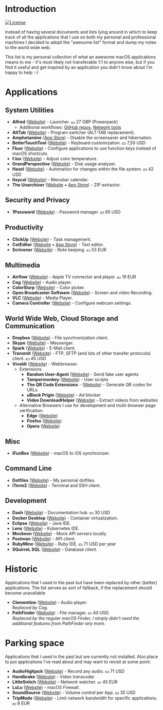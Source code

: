 # Introduction

[![License](https://img.shields.io/:license-mit-blue.svg)](https://www.mit-license.org/)

Instead of having several documents and lists lying around in which to keep track of all the applications that I use on both my personal and professional machines I decided to adopt the "awesome list" format and dump my notes to the world wide web.

This list is my personal collection of what an awesome macOS applications means to me - it's most likely not transferable 1:1 to anyone else, but if you find it useful and get inspired by an application you didn't know about I'm happy to help :-)

# Applications

## System Utilities
* **Alfred** ([Website](https://www.alfredapp.com/)) - Launcher. 💷 27 GBP (Powerpack)
    * Additional workflows:
      [GitHub repos](https://github.com/edgarjs/alfred-github-repos),
      [Network tools](https://github.com/fniephaus/alfred-network)
* **AltTab** ([Website](https://alt-tab-macos.netlify.app)) - Program switcher (ALT-TAB replacement).
* **Amphetamine** ([App Store](https://apps.apple.com/de/app/amphetamine/id937984704)) - Disable the screensaver and hibernation.
* **BetterTouchTool** ([Website](https://folivora.ai/downloads)) - Keyboard customization. 💵 7,50 USD
* **Fluor** ([Website](https://github.com/Pyroh/Fluor)) - Configure applications to use function keys instead of macOS shortcuts.
* **f.lux** ([Website](https://justgetflux.com/news/pages/macquickstart/)) - Adjust color temperature.
* **GrandPerspective** ([Website](http://grandperspectiv.sourceforge.net)) - Disk usage analyzer.
* **Hazel** ([Website](https://www.noodlesoft.com/)) - Automation for changes within the file system. 💵 42 USD
* **Itsycal** ([Website](https://www.mowglii.com/itsycal/)) - Menubar calendar.
* **The Unarchiver** ([Website](https://theunarchiver.com/) ▪ [App Store](https://apps.apple.com/us/app/the-unarchiver/id425424353)) - ZIP extractor.

## Security and Privacy
* **1Password** ([Website](https://1password.com/downloads/mac/)) - Password manager. 💵 65 USD

## Productivity
* **ClickUp** ([Website](https://clickup.com)) - Task management.
* **CotEditor** ([Website](https://coteditor.com/) ▪ [App Store](https://apps.apple.com/app/coteditor/id1024640650)) - Text editor.
* **Scrivener** ([Website](https://www.literatureandlatte.com/scrivener/download)) - Note keeping. 💶 53 EUR

## Multimedia
* **Airflow** ([Website](https://airflow.app/)) - Apple TV connector and player. 💶 19 EUR
* **Cog** ([Website](https://kode54.net/cog)) - Audio player.
* **ColorSlurp** ([Website](https://colorslurp.com/)) - Color picker.
* **Open Broadcaster Software** ([Website](https://obsproject.com/)) - Screen and video Recording.
* **VLC** ([Website](https://www.videolan.org/vlc/)) - Media Player.
* **Camera Controller** ([Website](https://github.com/Itaybre/CameraController)) - Configure webcam settings.

## World Wide Web, Cloud Storage and Communication
* **Dropbox** ([Website](https://www.dropbox.com/downloading)) - File synchronization client.
* **Skype** ([Website](https://en.wikipedia.org/wiki/Skype)) - Messenger.
* **Spark** ([Website](https://sparkmailapp.com/)) - E-Mail client.
* **Transmit** ([Website](https://panic.com/transmit/)) - FTP, SFTP (and lots of other transfer protocols) client. 💵 45 USD
* **Vivaldi** ([Website](https://vivaldi.com/)) - Webbrowser.
    * Extensions
        * **Random User-Agent** ([Website](https://chrome.google.com/webstore/detail/random-user-agent/einpaelgookohagofgnnkcfjbkkgepnp)) - Send fake user agents
        * **Tampermonkey** ([Website](https://chrome.google.com/webstore/detail/tampermonkey/dhdgffkkebhmkfjojejmpbldmpobfkfo)) - User scripts
        * **The QR Code Extensions** - ([Website](https://chrome.google.com/webstore/detail/the-qr-code-extension/oijdcdmnjjgnnhgljmhkjlablaejfeeb)) - Generate QR codes for URLs
        * **uBlock Prigin** ([Website](https://chrome.google.com/webstore/detail/ublock-origin/cjpalhdlnbpafiamejdnhcphjbkeiagm)) - Ad blocker
        * **Video DownloadHelper** ([Website](https://chrome.google.com/webstore/detail/video-downloadhelper/lmjnegcaeklhafolokijcfjliaokphfk)) - Extract videos from websites
    * Alternative Browsers I use for development and multi-browser page verification:
        * **Edge** ([Website](https://www.microsoft.com/de-de/edge))
        * **Firefox** ([Website](https://www.mozilla.org/de/firefox/))
        * **Opera** ([Website](https://www.opera.com/))

## Misc
* **iFunBox** ([Website](https://www.i-funbox.com/)) - macOS to iOS synchronizer.

## Command Line
* **Dotfiles** ([Website](https://github.com/perdian/dotfiles)) - My personal dotfiles.
* **iTerm2** ([Website](https://iterm2.com/index.html)) - Terminal and SSH client.

## Development
* **Dash** ([Website](https://kapeli.com/dash)) - Documentation hub. 💵 30 USD
* **Docker Desktop** ([Website](https://docs.docker.com/docker-for-mac/install/)) - Container virtualization.
* **Eclipse** ([Website](https://download.eclipse.org/eclipse/downloads/)) - Java IDE.
* **Lens** ([Website](https://k8slens.dev)) - Kubernetes IDE.
* **Mockoon** ([Website](https://mockoon.com/#download)) - Mock API servers locally.
* **Postman** ([Website](https://www.postman.com/downloads/)) - API client.
* **RubyMine** ([Website](https://www.jetbrains.com/ruby/)) - Ruby IDE. 💵 71 USD per year
* **SQuirreL SQL** ([Website](http://squirrel-sql.sourceforge.net)) - Database client.

# Historic

Applications that I used in the past but have been replaced by other (better) applications. The list serves as sort of fallback, if the replacement should become unavailable

* **Clementine** ([Website](https://www.clementine-player.org/)) - Audio player. \
  *Replaced by Cog.*
* **PathFinder** ([Website](https://cocoatech.com/#/)) - File manager. 💵 40 USD. \
  *Replaced by the regular macOS Finder, I simply didn't need the additional features from PathFinder any more.*

# Parking space

Applications that I used in the past but are currently not installed.
Also place to put applications I've read about and may want to revisit at some point.

* **AudioHighjack** ([Website](https://www.rogueamoeba.com/audiohijack/)) - Record any audio. 💵 71 USD
* **Handbrake** ([Website](https://handbrake.fr)) - Video transcoder
* **LittleSnitch** ([Website](https://www.obdev.at/products/littlesnitch/index.html)) - Network watcher. 💶 45 EUR
* **LuLu** ([Website](https://github.com/objective-see/LuLu)) - macOS Firewall.
* **SoundSource** ([Website](https://rogueamoeba.com/soundsource/)) - Volume control per App. 💵 35 USD
* **TripMode** ([Website](https://tripmode.ch/)) - Limit network bandwidth for specific applications. 💶 8 EUR
